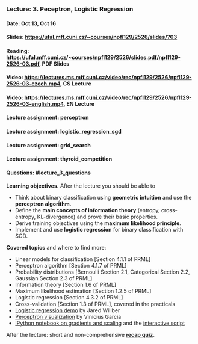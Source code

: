 ### Lecture: 3. Peceptron, Logistic Regression
#### Date: Oct 13, Oct 16
#### Slides: https://ufal.mff.cuni.cz/~courses/npfl129/2526/slides/?03
#### Reading: https://ufal.mff.cuni.cz/~courses/npfl129/2526/slides.pdf/npfl129-2526-03.pdf, PDF Slides
#### Video: https://lectures.ms.mff.cuni.cz/video/rec/npfl129/2526/npfl129-2526-03-czech.mp4, CS Lecture
#### Video: https://lectures.ms.mff.cuni.cz/video/rec/npfl129/2526/npfl129-2526-03-english.mp4, EN Lecture
#### Lecture assignment: perceptron
#### Lecture assignment: logistic_regression_sgd
#### Lecture assignment: grid_search
#### Lecture assignment: thyroid_competition
#### Questions: #lecture_3_questions

**Learning objectives.** After the lecture you should be able to

- Think about binary classification using **geometric intuition** and use the
  **perceptron algorithm**.
- Define the **main concepts of information theory** (entropy, cross-entropy,
  KL-divergence) and prove their basic properties.
- Derive training objectives using the **maximum likelihood principle**.
- Implement and use **logistic regression** for binary classification with SGD.

**Covered topics** and where to find more:

- Linear models for classification [Section 4.1.1 of PRML]
- Perceptron algorithm [Section 4.1.7 of PRML]
- Probability distributions [Bernoulli Section 2.1, Categorical Section 2.2, Gaussian Section 2.3 of PRML]
- Information theory [Section 1.6 of PRML]
- Maximum likelihood estimation [Section 1.2.5 of PRML]
- Logistic regression [Section 4.3.2 of PRML]
- Cross-validation [Section 1.3 of PRML], covered in the practicals
- [Logistic regression demo](https://mlu-explain.github.io/logistic-regression) by Jared Willber
- [Perceptron visualization](https://vinizinho.net/projects/perceptron-viz/) by Vinícius Garcia
- [IPython notebook on gradients and scaling](https://github.com/ufal/npfl129/blob/master/notebooks/gradient2.ipynb) and the [interactive script](https://raw.githubusercontent.com/ufal/npfl129/refs/heads/master/notebooks/gradient_interactive.py)

After the lecture: short and non-comprehensive [**recap quiz**](http://quest.ms.mff.cuni.cz/class-quiz/quiz/ml_intro_lect03).
